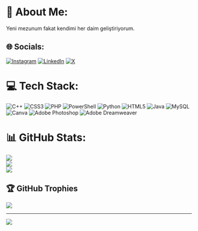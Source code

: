 # 💫 About Me:
Yeni mezunum fakat kendimi her daim geliştiriyorum.


## 🌐 Socials:
[![Instagram](https://img.shields.io/badge/Instagram-%23E4405F.svg?logo=Instagram&logoColor=white)](https://instagram.com/rojhatcabuk) [![LinkedIn](https://img.shields.io/badge/LinkedIn-%230077B5.svg?logo=linkedin&logoColor=white)](https://linkedin.com/in/rojhatcabuk) [![X](https://img.shields.io/badge/X-black.svg?logo=X&logoColor=white)](https://x.com/rojhatcabuk7) 

# 💻 Tech Stack:
![C++](https://img.shields.io/badge/c++-%2300599C.svg?style=for-the-badge&logo=c%2B%2B&logoColor=white) ![CSS3](https://img.shields.io/badge/css3-%231572B6.svg?style=for-the-badge&logo=css3&logoColor=white) ![PHP](https://img.shields.io/badge/php-%23777BB4.svg?style=for-the-badge&logo=php&logoColor=white) ![PowerShell](https://img.shields.io/badge/PowerShell-%235391FE.svg?style=for-the-badge&logo=powershell&logoColor=white) ![Python](https://img.shields.io/badge/python-3670A0?style=for-the-badge&logo=python&logoColor=ffdd54) ![HTML5](https://img.shields.io/badge/html5-%23E34F26.svg?style=for-the-badge&logo=html5&logoColor=white) ![Java](https://img.shields.io/badge/java-%23ED8B00.svg?style=for-the-badge&logo=openjdk&logoColor=white) ![MySQL](https://img.shields.io/badge/mysql-4479A1.svg?style=for-the-badge&logo=mysql&logoColor=white) ![Canva](https://img.shields.io/badge/Canva-%2300C4CC.svg?style=for-the-badge&logo=Canva&logoColor=white) ![Adobe Photoshop](https://img.shields.io/badge/adobe%20photoshop-%2331A8FF.svg?style=for-the-badge&logo=adobe%20photoshop&logoColor=white) ![Adobe Dreamweaver](https://img.shields.io/badge/Adobe%20Dreamweaver-FF61F6.svg?style=for-the-badge&logo=Adobe%20Dreamweaver&logoColor=white)
# 📊 GitHub Stats:
![](https://github-readme-stats.vercel.app/api?username=rojhatcabuk&theme=dark&hide_border=false&include_all_commits=false&count_private=false)<br/>
![](https://github-readme-streak-stats.herokuapp.com/?user=rojhatcabuk&theme=dark&hide_border=false)<br/>
![](https://github-readme-stats.vercel.app/api/top-langs/?username=rojhatcabuk&theme=dark&hide_border=false&include_all_commits=false&count_private=false&layout=compact)

## 🏆 GitHub Trophies
![](https://github-profile-trophy.vercel.app/?username=rojhatcabuk&theme=merko&no-frame=false&no-bg=true&margin-w=4)

---
[![](https://visitcount.itsvg.in/api?id=rojhatcabuk&icon=0&color=0)](https://visitcount.itsvg.in)

<!-- Proudly created with GPRM ( https://gprm.itsvg.in ) -->

